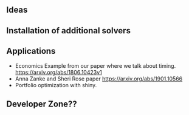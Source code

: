 ## Ideas

## Installation of additional solvers

## Applications

- Economics Example from our paper where we talk about
  timing. https://arxiv.org/abs/1806.10423v1
- Anna Zanke and Sheri Rose  paper https://arxiv.org/abs/1901.10566
- Portfolio optimization with shiny.

## Developer Zone??

 
